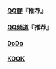 #### [QQ群](http://qm.qq.com/cgi-bin/qm/qr?_wv=1027&k=KnD7EJ9rbR0emctOO4Gcj1oRXCTLE1Kl&authKey=WTkBPC0PdyaukPYfITYVzPGd9Gt4fCBDwTGMU6c0LwUs5kT2sXfAQ6ByA5c5wEZP&noverify=0&group_code=782787219)『推荐』

#### [QQ频道](https://pd.qq.com/s/azwsi6nic)『推荐』

#### [DoDo](https://imdodo.com/s/248491)

#### [KOOK](https://kook.top/RwAOQF)